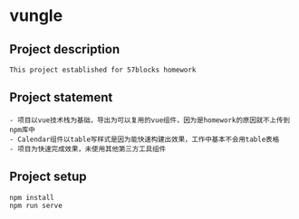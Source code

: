 # vungle

## Project description
```
This project established for 57blocks homework

```

## Project statement
```
- 项目以vue技术栈为基础，导出为可以复用的vue组件，因为是homework的原因就不上传到npm库中
- Calendar组件以table写样式是因为能快速构建出效果，工作中基本不会用table表格
- 项目为快速完成效果，未使用其他第三方工具组件

```

## Project setup
```
npm install
npm run serve

```
